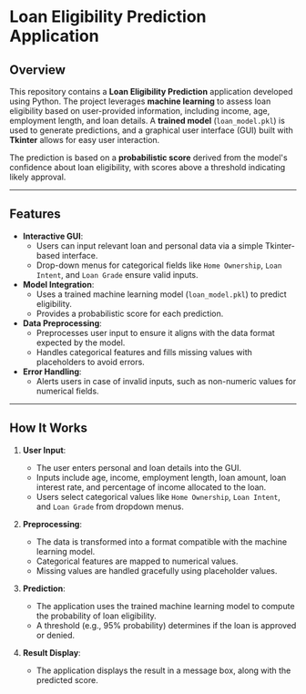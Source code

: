 # Loan Eligibility Prediction Application

## Overview
This repository contains a **Loan Eligibility Prediction** application developed using Python. The project leverages **machine learning** to assess loan eligibility based on user-provided information, including income, age, employment length, and loan details. A **trained model** (`loan_model.pkl`) is used to generate predictions, and a graphical user interface (GUI) built with **Tkinter** allows for easy user interaction.

The prediction is based on a **probabilistic score** derived from the model's confidence about loan eligibility, with scores above a threshold indicating likely approval.

---

## Features
- **Interactive GUI**:
  - Users can input relevant loan and personal data via a simple Tkinter-based interface.
  - Drop-down menus for categorical fields like `Home Ownership`, `Loan Intent`, and `Loan Grade` ensure valid inputs.
- **Model Integration**:
  - Uses a trained machine learning model (`loan_model.pkl`) to predict eligibility.
  - Provides a probabilistic score for each prediction.
- **Data Preprocessing**:
  - Preprocesses user input to ensure it aligns with the data format expected by the model.
  - Handles categorical features and fills missing values with placeholders to avoid errors.
- **Error Handling**:
  - Alerts users in case of invalid inputs, such as non-numeric values for numerical fields.

---

## How It Works
1. **User Input**:
   - The user enters personal and loan details into the GUI.
   - Inputs include age, income, employment length, loan amount, loan interest rate, and percentage of income allocated to the loan.
   - Users select categorical values like `Home Ownership`, `Loan Intent`, and `Loan Grade` from dropdown menus.

2. **Preprocessing**:
   - The data is transformed into a format compatible with the machine learning model.
   - Categorical features are mapped to numerical values.
   - Missing values are handled gracefully using placeholder values.

3. **Prediction**:
   - The application uses the trained machine learning model to compute the probability of loan eligibility.
   - A threshold (e.g., 95% probability) determines if the loan is approved or denied.

4. **Result Display**:
   - The application displays the result in a message box, along with the predicted score.
